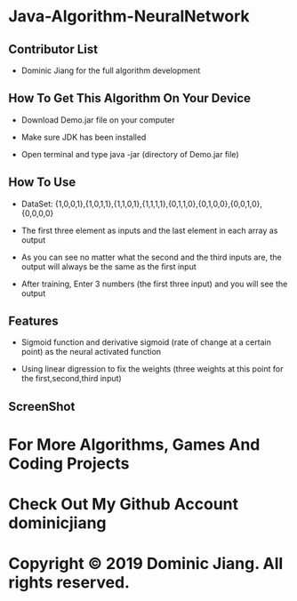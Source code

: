 # Java-Algorithm-NeuralNetwork

## Contributor List

- Dominic Jiang for the full algorithm development

## How To Get This Algorithm On Your Device

- Download Demo.jar file on your computer

- Make sure JDK has been installed

- Open terminal and type java -jar (directory of Demo.jar file)

## How To Use

- DataSet: {1,0,0,1},{1,0,1,1},{1,1,0,1},{1,1,1,1},{0,1,1,0},{0,1,0,0},{0,0,1,0},{0,0,0,0}

- The first three element as inputs and the last element in each array as output

- As you can see no matter what the second and the third inputs are, the output will always be the same as the first input

- After training, Enter 3 numbers (the first three input) and you will see the output

## Features

- Sigmoid function and derivative sigmoid (rate of change at a certain point) as the neural activated function

- Using linear digression to fix the weights (three weights at this point for the first,second,third input)

## ScreenShot

# For More Algorithms, Games And Coding Projects

# Check Out My Github Account dominicjiang

# Copyright © 2019 Dominic Jiang. All rights reserved.
